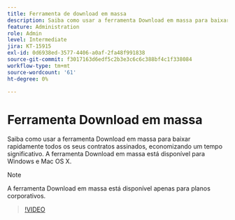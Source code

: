 ```yaml
---
title: Ferramenta de download em massa
description: Saiba como usar a ferramenta Download em massa para baixar rapidamente todos os seus contratos assinados
feature: Administration
role: Admin
level: Intermediate
jira: KT-15915
exl-id: 0d6938ed-3577-4406-a0af-2fa48f991838
source-git-commit: f3017163d6edf5c2b3e3c6c6c388bf4c1f338084
workflow-type: tm+mt
source-wordcount: '61'
ht-degree: 0%

---
```


# Ferramenta Download em massa

Saiba como usar a ferramenta Download em massa para baixar rapidamente todos os seus contratos assinados, economizando um tempo significativo. A ferramenta Download em massa está disponível para Windows e Mac OS X.

>[!NOTE]
>
>A ferramenta Download em massa está disponível apenas para planos corporativos.

>[!VIDEO](https://video.tv.adobe.com/v/3432693?quality=12&learn=on&hidetitle=true)
